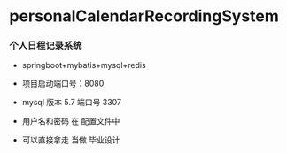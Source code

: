 #  personalCalendarRecordingSystem
### 个人日程记录系统

* springboot+mybatis+mysql+redis
* 项目启动端口号：8080
* mysql 版本 5.7 端口号 3307
* 用户名和密码 在 配置文件中

* 可以直接拿走 当做 毕业设计
